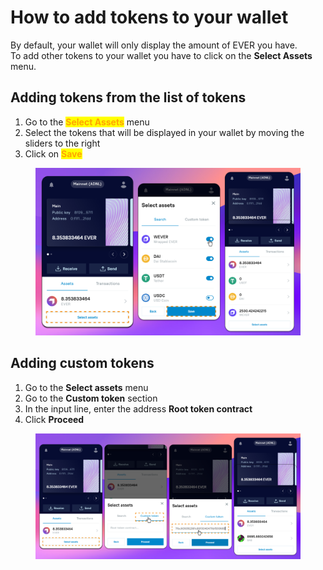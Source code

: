 # How to add tokens to your wallet

By default, your wallet will only display the amount of EVER you have. \
To add other tokens to your wallet you have to click on the **Select Assets** menu.

## Adding tokens from the list of tokens

1. Go to the <mark style="color:orange;">**Select Assets**</mark> menu
2. Select the tokens that will be displayed in your wallet by moving the sliders to the right
3. Click on <mark style="color:orange;">**Save**</mark>

<figure><img src="../.gitbook/assets/image (3) (3).png" alt=""><figcaption></figcaption></figure>

## Adding custom tokens

1. Go to the **Select assets** menu
2. Go to the **Custom token** section
3. In the input line, enter the address **Root token contract**
4. Click **Proceed**

<figure><img src="../.gitbook/assets/image (10).png" alt=""><figcaption></figcaption></figure>
